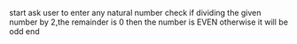 start
ask user to enter any natural number
check if dividing the given number by 2,the remainder is 0 then the number is EVEN
otherwise it will be odd
end
